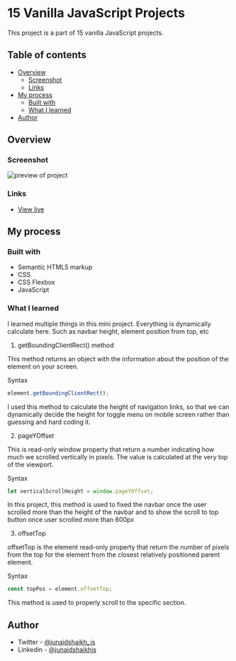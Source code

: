 # 15 Vanilla JavaScript Projects

This project is a part of 15 vanilla JavaScript projects.

## Table of contents

- [Overview](#overview)
  - [Screenshot](#screenshot)
  - [Links](#links)
- [My process](#my-process)
  - [Built with](#built-with)
  - [What I learned](#what-i-learned)
- [Author](#author)

## Overview

### Screenshot

![preview of project](./preview.gif)

### Links

- [View live](https://junaidshaikh-js.github.io/scroll/)

## My process

### Built with

- Semantic HTML5 markup
- CSS
- CSS Flexbox
- JavaScript

### What I learned

I learned multiple things in this mini project. Everything is dynamically calculate here. Such as navbar height, element position from top, etc

1. getBoundingClientRect() method

This method returns an object with the information about the position of the element on your screen.

Syntax

```js
element.getBoundingClientRect();
```

I used this method to calculate the height of navigation links, so that we can dynamically decide the height for toggle menu on mobile screen rather than guessing and hard coding it.

2. pageYOffset

This is read-only window property that return a number indicating how much we scrolled vertically in pixels. The value is calculated at the very top of the viewport.

Syntax

```js
let verticalScrollHeight = window.pageYOffset;
```

In this project, this method is used to fixed the navbar once the user scrolled more than the height of the navbar and to show the scroll to top button once user scrolled more than 600px

3. offsetTop

offsetTop is the element read-only property that return the number of pixels from the top for the element from the closest relatively positioned parent element.

Syntax

```js
const topPos = element.offsetTop;
```

This method is used to properly scroll to the specific section.

## Author

- Twitter - [@junaidshaikh_js](https://twitter.com/junaidshaikh_js)
- Linkedin - [@junaidshaikhjs](https://www.linkedin.com/in/junaidshaikhjs/)
